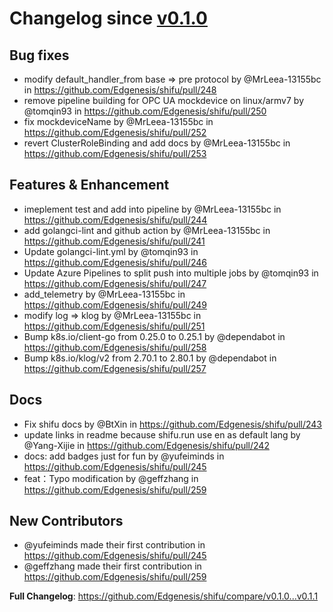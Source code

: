 # Changelog since [v0.1.0](https://github.com/Edgenesis/shifu/releases/tag/v0.1.0)

## Bug fixes
* modify default_handler_from base => pre protocol by @MrLeea-13155bc in https://github.com/Edgenesis/shifu/pull/248
* remove pipeline building for OPC UA mockdevice on linux/armv7 by @tomqin93 in https://github.com/Edgenesis/shifu/pull/250
* fix mockdeviceName  by @MrLeea-13155bc in https://github.com/Edgenesis/shifu/pull/252
* revert ClusterRoleBinding and add docs by @MrLeea-13155bc in https://github.com/Edgenesis/shifu/pull/253

## Features & Enhancement
* imeplement test and add into pipeline by @MrLeea-13155bc in https://github.com/Edgenesis/shifu/pull/244
* add golangci-lint and github action by @MrLeea-13155bc in https://github.com/Edgenesis/shifu/pull/241
* Update golangci-lint.yml by @tomqin93 in https://github.com/Edgenesis/shifu/pull/246
* Update Azure Pipelines to split push into multiple jobs by @tomqin93 in https://github.com/Edgenesis/shifu/pull/247
* add_telemetry by @MrLeea-13155bc in https://github.com/Edgenesis/shifu/pull/249
* modify log => klog by @MrLeea-13155bc in https://github.com/Edgenesis/shifu/pull/251
* Bump k8s.io/client-go from 0.25.0 to 0.25.1 by @dependabot in https://github.com/Edgenesis/shifu/pull/258
* Bump k8s.io/klog/v2 from 2.70.1 to 2.80.1 by @dependabot in https://github.com/Edgenesis/shifu/pull/257

## Docs
* Fix shifu docs by @BtXin in https://github.com/Edgenesis/shifu/pull/243
* update links in readme because shifu.run use en as default lang by @Yang-Xijie in https://github.com/Edgenesis/shifu/pull/242
* docs: add badges just for fun by @yufeiminds in https://github.com/Edgenesis/shifu/pull/245
* feat：Typo modification by @geffzhang in https://github.com/Edgenesis/shifu/pull/259

## New Contributors
* @yufeiminds made their first contribution in https://github.com/Edgenesis/shifu/pull/245
* @geffzhang made their first contribution in https://github.com/Edgenesis/shifu/pull/259

**Full Changelog**: https://github.com/Edgenesis/shifu/compare/v0.1.0...v0.1.1